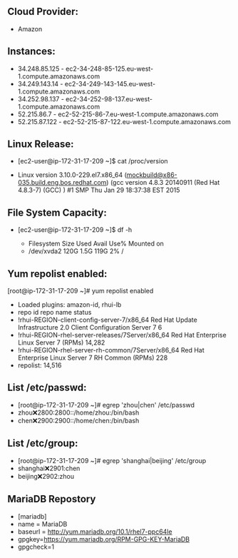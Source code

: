 ## Cloud Provider:
  * Amazon
## Instances:
  * 34.248.85.125 - ec2-34-248-85-125.eu-west-1.compute.amazonaws.com
  * 34.249.143.14 - ec2-34-249-143-145.eu-west-1.compute.amazonaws.com
  * 34.252.98.137 - ec2-34-252-98-137.eu-west-1.compute.amazonaws.com
  * 52.215.86.7 - ec2-52-215-86-7.eu-west-1.compute.amazonaws.com
  * 52.215.87.122 - ec2-52-215-87-122.eu-west-1.compute.amazonaws.com
## Linux Release:  
* [ec2-user@ip-172-31-17-209 ~]$ cat /proc/version

* Linux version 3.10.0-229.el7.x86_64 (mockbuild@x86-035.build.eng.bos.redhat.com) (gcc version 4.8.3 20140911 (Red Hat 4.8.3-7) (GCC) ) #1  SMP Thu Jan 29 18:37:38 EST 2015

## File System Capacity:  

* [ec2-user@ip-172-31-17-209 ~]$ df -h

    * Filesystem      Size  Used Avail Use% Mounted on
    * /dev/xvda2      120G  1.5G  119G   2% /

## Yum repolist enabled:  
[root@ip-172-31-17-209 ~]# yum repolist enabled
* Loaded plugins: amazon-id, rhui-lb
* repo id                                                            repo name                                                                         status
* !rhui-REGION-client-config-server-7/x86_64                         Red Hat Update Infrastructure 2.0 Client Configuration Server 7                        6
* !rhui-REGION-rhel-server-releases/7Server/x86_64                   Red Hat Enterprise Linux Server 7 (RPMs)                                          14,282
* !rhui-REGION-rhel-server-rh-common/7Server/x86_64                  Red Hat Enterprise Linux Server 7 RH Common (RPMs)                                   228
* repolist: 14,516

## List /etc/passwd: 

* [root@ip-172-31-17-209 ~]# egrep 'zhou|chen' /etc/passwd
 *  zhou:x:2800:2800::/home/zhou:/bin/bash
 * chen:x:2900:2900::/home/chen:/bin/bash

## List /etc/group: 

* [root@ip-172-31-17-209 ~]# egrep 'shanghai|beijing' /etc/group
 * shanghai:x:2901:chen
 * beijing:x:2902:zhou

## MariaDB Repostory
* [mariadb]
* name = MariaDB
* baseurl = http://yum.mariadb.org/10.1/rhel7-ppc64le
* gpgkey=https://yum.mariadb.org/RPM-GPG-KEY-MariaDB
* gpgcheck=1

